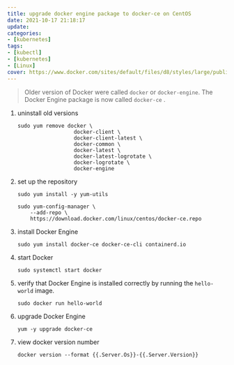 ```yaml
---
title: upgrade docker engine package to docker-ce on CentOS
date: 2021-10-17 21:18:17
update:
categories:
- [kubernetes]
tags:
- [kubectl]
- [kubernetes]
- [Linux]
cover: https://www.docker.com/sites/default/files/d8/styles/large/public/2021-08/Moby-run.png?itok=oGhAc1XC
---
```


> Older version of Docker were called `docker` or `docker-engine`. The Docker Engine package is now called `docker-ce` .

1. uninstall old versions

   ```shell
   sudo yum remove docker \
                     docker-client \
                     docker-client-latest \
                     docker-common \
                     docker-latest \
                     docker-latest-logrotate \
                     docker-logrotate \
                     docker-engine
   ```

2. set up the repository

   ```shell
   sudo yum install -y yum-utils
   
   sudo yum-config-manager \
       --add-repo \
       https://download.docker.com/linux/centos/docker-ce.repo
   ```

3. install Docker Engine

   ```shell
   sudo yum install docker-ce docker-ce-cli containerd.io
   ```

4. start Docker

   ```shell
   sudo systemctl start docker
   ```

5. verify that Docker Engine is installed correctly by running the `hello-world` image.

   ```shel
   sudo docker run hello-world
   ```

6. upgrade Docker Engine 

   ```shell
   yum -y upgrade docker-ce
   ```

7. view docker version number

   ```shell
   docker version --format {{.Server.Os}}-{{.Server.Version}}
   ```
